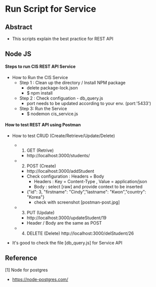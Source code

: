 # Run Script for Service

## Abstract
- This scripts explain the best practice for REST API

## Node JS
#### Steps to run CIS REST API Service 
- How to Run the CIS Service
    - Step 1 : Clean up the directory / Install NPM package
        - delete package-lock.json
        - $ npm install
    - Step 2 : Check configuation - db_query.js
        - port needs to be updated according to your env. (port:'5433')
    - Step 3: Run the Service
        - $ nodemon cis_service.js


#### How to test REST API using Postman 
- How to test CRUD (Create/Retrieve/Update/Delete)
    - 1) GET (Retrive)
        - http://localhost:3000/students/
    - 2) POST (Create)
        - http://localhost:3000/addStudent
        - Check configuration : Headers + Body
            - Headers : Key = Content-Type , Value = application/json
            - Body : select [raw] and provide context to be inserted
        - {"id": 3, "firstname": "Cindy","lastname": "Kwon","country": "Korea"}
            * check with screenshot [postman-post.jpg]
    - 3) PUT (Update)
        - http://localhost:3000/updateStudent/19
        - Header / Body are the same as POST
    - 4) DELETE (Delete)
         http://localhost:3000/delStudent/26

- It's good to check the file [db_query.js] for Service API


## Reference
[1] Node for postgres
- https://node-postgres.com/

